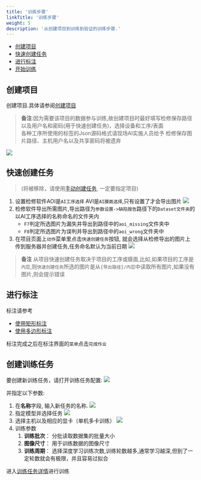 ```yaml
---
title: '训练步骤'
linkTitle: '训练步骤'
weight: 5
description: '从创建项目到训练到验证的训练步骤.'
---
```



- [创建项目](#创建项目)
- [快速创建任务](#快速创建任务)
- [进行标注](#进行标注)
- [开始训练](#开始训练)


## 创建项目
创建项目.具体请参阅[创建项目][create-project]
   > **备注**:因为需要该项目的数据参与训练,故创建项目时最好填写检修保存路径以及用户名和密码(用于快速创建任务)，选择设备和工序/表面<br>
   > 各种工序所使用的标签的Json源码格式请现场AI实施人员给予
   > 检修保存图片路径、主机用户名以及共享密码将被遗弃

   ![](/images/image_device.jpg)

## 快速创建任务
   > (将被移除，请使用[手动创建任务][create-task], 一定要指定项目)
1. 设置检修软件AOI是`AI工序选择` AVI是`AI膜面选择`,只有设置了才会导出图片
   ![](/images/image_model_attr.jpg)
2. 检修软件导出所需图片,导出路径为`参数设置->缺陷报告`路径下的`Dataset文件夹`的以AI工序选择的名称命名的文件夹内
   - `F7`判定所选图片为漏失并导出到路径中的`aoi_missing`文件夹中
   - `F8`判定所选图片为误判并导出到路径中的`aoi_wrong`文件夹中
3. 在项目页面上`动作`菜单里点击`快速创建任务`按钮,
    就会选择从检修导出的图片上传到服务器并创建任务,任务命名默认为当前日期
![](/images/quick_create_task.jpg)

> **备注** 从项目快速创建任务取决于项目的工序或膜面,比如,如果项目的工序是`内层`,则`快速创建任务`所选的图片是从`{导出路径}/内层`中读取所有图片,如果没有图片,则会提示错误

## 进行标注
标注请参考
- [使用矩形标注](/docs/manual/advanced/annotation-with-rectangles/)
- [使用多边形标注](/docs/manual/advanced/annotation-with-polygons/)

标注完成之后在标注界面的`菜单`点击`完成作业`

## 创建训练任务
要创建新训练任务，请打开训练任务配置:
![](/images/create_trainer.png)

并指定以下参数:
1. 在**名称**字段, 输入新任务的名称.
![](/images/trainer_name.png)
2. 指定模型并选择任务
![](/images/trainer_model.png)
3. 选择主机以及相应的显卡（单机多卡训练）
![](/images/trainer_devices.png)
4. 训练参数
   1. **训练批次**： 分批读取数据集的批量大小
   2. **图像尺寸**： 用于训练数据的图像尺寸
   3. **训练周期**： 选择深度学习训练次数,训练轮数越多,通常学习越深,但到了一定轮数就会有极限，并且容易过拟合

进入[训练任务详情](/docs/train/train-details)进行训练


[create-project]: /docs/manual/advanced/projects/#创建项目
[create-task]: /docs/manual/basics/create_an_annotation_task